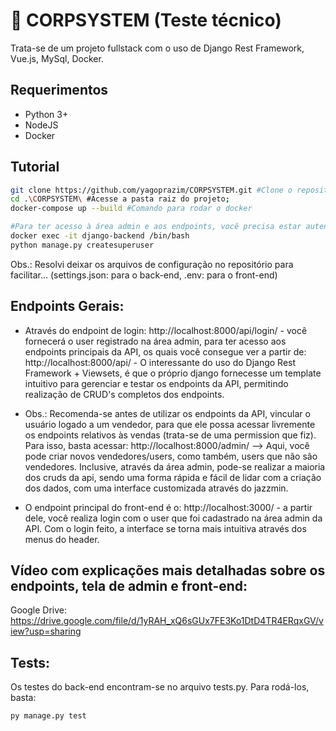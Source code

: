 ﻿# 🚀 CORPSYSTEM (Teste técnico)

Trata-se de um projeto fullstack com o uso de Django Rest Framework, Vue.js, MySql, Docker.

## Requerimentos
- Python 3+
- NodeJS
- Docker

## Tutorial
``` bash
git clone https://github.com/yagoprazim/CORPSYSTEM.git #Clone o repositório.
cd .\CORPSYSTEM\ #Acesse a pasta raiz do projeto;
docker-compose up --build #Comando para rodar o docker

#Para ter acesso à área admin e aos endpoints, você precisa estar autenticado, portanto, crie um superuser:
docker exec -it django-backend /bin/bash
python manage.py createsuperuser
```
Obs.: Resolvi deixar os arquivos de configuração no repositório para facilitar... (settings.json: para o back-end, .env: para o front-end)
## Endpoints Gerais:
- Através do endpoint de login: http://localhost:8000/api/login/ - você fornecerá o user registrado na área admin, para ter acesso aos endpoints principais da API, os quais você consegue ver a partir de: http://localhost:8000/api/ - O interessante do uso do Django Rest Framework + Viewsets, é que o próprio django fornecesse um template intuitivo para gerenciar e testar os endpoints da API, permitindo realização de CRUD's completos dos endpoints.

- Obs.: Recomenda-se antes de utilizar os endpoints da API, vincular o usuário logado a um vendedor, para que ele possa acessar livremente os endpoints relativos às vendas (trata-se de uma permission que fiz). Para isso, basta acessar:
http://localhost:8000/admin/    --> Aqui, você pode criar novos vendedores/users, como também, users que não são vendedores. Inclusive, através da área admin, pode-se realizar a maioria dos cruds da api, sendo uma forma rápida e fácil de lidar com a criação dos dados, com uma interface customizada através do jazzmin.

- O endpoint principal do front-end é o: http://localhost:3000/ - a partir dele, você realiza login com o user que foi cadastrado na área admin da API. Com o login feito, a interface se torna mais intuitiva através dos menus do header.

## Vídeo com explicações mais detalhadas sobre os endpoints, tela de admin e front-end:
Google Drive: https://drive.google.com/file/d/1yRAH_xQ6sGUx7FE3Ko1DtD4TR4ERqxGV/view?usp=sharing

## Tests:
Os testes do back-end encontram-se no arquivo tests.py.
Para rodá-los, basta:
``` bash
py manage.py test
```
